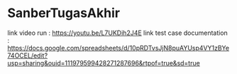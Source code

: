 # SanberTugasAkhir
link video run : https://youtu.be/L7UKDih2J4E
link test case documentation : https://docs.google.com/spreadsheets/d/10pRDTvsJjN8puAYUsp4VY1zBYe74OCEL/edit?usp=sharing&ouid=111979599428271287696&rtpof=true&sd=true